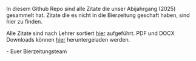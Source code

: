 In diesem Github Repo sind alle Zitate die unser Abijahrgang (2025) gesammelt hat. Zitate die es nicht in die Bierzeitung geschaft haben, sind hier zu finden.

Alle Zitate sind nach Lehrer sortiert [hier](Zitate.md) aufgeführt. PDF und DOCX Downloads können [hier](https://github.com/BierzeitungZitate/Zitate/releases/tag/download) heruntergeladen werden.

\- Euer Bierzeitungsteam